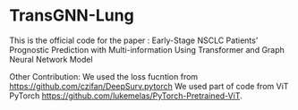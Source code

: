 # TransGNN-Lung
This is the official code for the paper :
Early-Stage NSCLC Patients’ Prognostic Prediction with Multi-information Using Transformer and Graph Neural Network Model

Other Contribution:
We used the loss fucntion from https://github.com/czifan/DeepSurv.pytorch
We used part of code from ViT PyTorch https://github.com/lukemelas/PyTorch-Pretrained-ViT.
